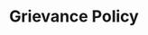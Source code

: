 ---
title: Grievance Policy
description: Eyowo is a digital solution that helps you achieve simple day-to-day financial transactions. To use Eyowo, simply create an account here.
link: /legal/grievance-policy/
link-text: Explore greviance policy
icon: '/uploads/legal/grievance-policy.svg'
position: 4
---